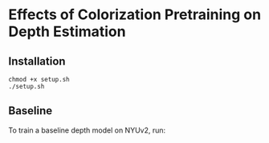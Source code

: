 # Effects of Colorization Pretraining on Depth Estimation

## Installation

```
chmod +x setup.sh
./setup.sh
```

## Baseline

To train a baseline depth model on NYUv2, run:

```
```

